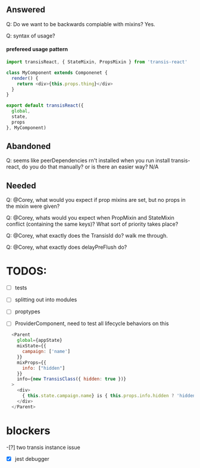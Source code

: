 ## Answered

Q: Do we want to be backwards compiable with mixins? Yes.

Q: syntax of usage?

#### prefereed usage pattern
```js
import transisReact, { StateMixin, PropsMixin } from 'transis-react'

class MyComponent extends Componenet {
  render() {
    return <div>{this.props.thing}</div>
  }
}

export default transisReact({
  global,
  state,
  props
}, MyComponent)
```

## Abandoned
Q: seems like peerDependencies rn't installed when you run install transis-react, do you do that manually? or is there an easier way?
N/A



## Needed
Q: @Corey, what would you expect if prop mixins are set, but no props in the mixin were given?

Q: @Corey, whats would you expect when PropMixin and StateMixin conflict (containing the same keys)? What sort of priority takes place?

Q: @Corey, what exactly does the TransisId do? walk me through.

Q: @Corey, what exactly does delayPreFlush do?


# TODOS:
-[ ] tests
-[ ] splitting out into modules
-[ ] proptypes

-[ ] ProviderComponent, need to test all lifecycle behaviors on this

```js
  <Parent
    global={appState}
    mixState={{
      campaign: ['name']
    }}
    mixProps={{
      info: ["hidden"]
    }}
    info={new TransisClass({ hidden: true })}
  >
    <div>
      { this.state.campaign.name} is { this.props.info.hidden ? 'hidden' : 'revealing' }
    </div>
  </Parent>
```

# blockers
-[?] two transis instance issue
-[x] jest debugger